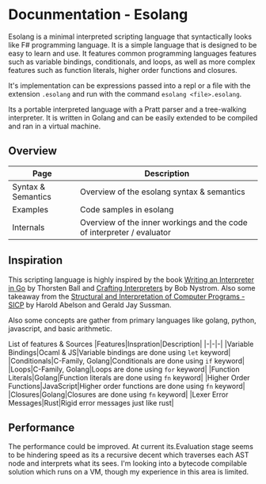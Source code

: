 # Docunmentation - Esolang

Esolang is a minimal interpreted scripting language that syntactically looks like F# programming language. It is a simple language that is designed to be easy to learn and use. It features common programming languages features such as variable bindings, conditionals, and loops, as well as more complex features such as function literals, higher order functions and closures.

It's implementation can be expressions passed into a repl or a file with the extension `.esolang` and run with the command `esolang <file>.esolang`.

Its a portable interpreted language with a Pratt parser and a tree-walking interpreter. It is written in Golang and can be easily extended to be compiled and ran in a virtual machine.

## Overview

| Page               | Description                                                            |
| ------------------ | ---------------------------------------------------------------------- |
| Syntax & Semantics | Overview of the esolang syntax & semantics                             |
| Examples           | Code samples in esolang                                                |
| Internals          | Overview of the inner workings and the code of interpreter / evaluator |

## Inspiration

This scripting language is highly inspired by the book [Writing an Interpreter in Go](https://interpreterbook.com/) by Thorsten Ball and [Crafting Interpreters](https://craftinginterpreters.com/) by Bob Nystrom. Also some takeaway from the [Structural and Interpretation of Computer Programs - SICP](https://web.mit.edu/6.001/6.037/sicp.pdf) by Harold Abelson and Gerald Jay Sussman.

Also some concepts are gather from primary languages like golang, python, javascript, and basic arithmetic.

List of features & Sources
|Features|Inspration|Description|
|-|-|-|
|Variable Bindings|Ocaml & JS|Variable bindings are done using `let` keyword|
|Conditionals|C-Family, Golang|Conditionals are done using `if` keyword|
|Loops|C-Family, Golang|Loops are done using `for` keyword|
|Function Literals|Golang|Function literals are done using `fn` keyword|
|Higher Order Functions|JavaScript|Higher order functions are done using `fn` keyword|
|Closures|Golang|Closures are done using `fn` keyword|
|Lexer Error Messages|Rust|Rigid error messages just like rust|

## Performance

The performance could be improved. At current its.Evaluation stage seems to be hindering speed as its a recursive decent which traverses each AST node and interprets what its sees. I'm looking into a bytecode compilable solution which runs on a VM, though my experience in this area is limited.
